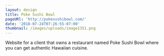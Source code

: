 ```yaml
---
layout: design
title: Poke Sushi Bowl
pageURl: 'http://pokesushibowl.com/'
date: '2018-07-24T07:26:55-07:00'
thumbnail: /images/uploads/image1351.png
---
```

Website for a client that owns a restaurant named Poke Sushi Bowl where you can get authentic Hawaiian cuisine.
